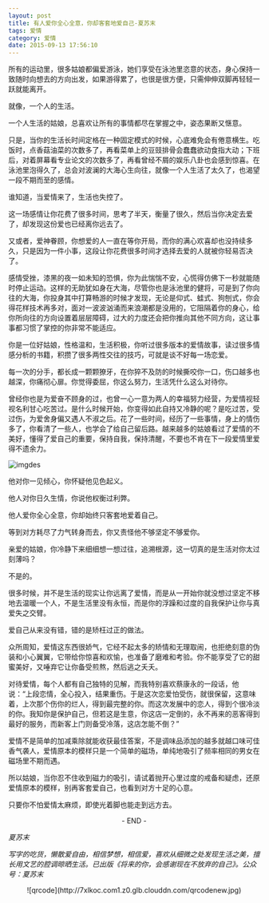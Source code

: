 ```yaml
---
layout: post
title: 有人爱你全心全意，你却客套地爱自己-夏苏末
tags: 爱情
category: 爱情
date: 2015-09-13 17:56:10
---
```


所有的运动里，很多姑娘都偏爱游泳，她们享受在泳池里恣意的状态，身心保持一致随时向想去的方向出发，如果游得累了，也很是很方便，只需伸伸双脚再轻轻一跃就能离开。

就像，一个人的生活。

一个人生活的姑娘，总喜欢让所有的事情都尽在掌握之中，姿态果断又惬意。

只是，当你的生活长时间定格在一种固定模式的时候，心底难免会有倦意横生。吃饭时，点香菇油菜的次数多了，再看菜单上的豆豉排骨会蠢蠢欲动食指大动；下班后，对着屏幕看专业论文的次数多了，再看曾经不屑的娱乐八卦也会感到惊喜。在泳池里泡得久了，总会对波澜的大海心生向往，就像一个人生活了太久了，也渴望一段不期而至的感情。

谁知道，当爱情来了，生活也失控了。

这一场感情让你花费了很多时间，思考了半天，衡量了很久，然后当你决定去爱了，却发现这份爱也已经离你远去了。

又或者，爱神眷顾，你想爱的人一直在等你开局，而你的满心欢喜却也没持续多久，只是因为一件小事，这段让你花费很多时间才选择去爱的人就被你轻易否决了。

感情受挫，漆黑的夜一如未知的恐惧，你为此惴惴不安，心慌得仿佛下一秒就能随时停止运动。这样的无助犹如身在大海，尽管你也是泳池里的健将，可是到了你向往的大海，你投身其中打算畅游的时候才发现，无论是仰式、蛙式、狗刨式，你会得花样技术再多对，面对一波波汹涌而来浪潮都是没用的，它阻隔着你的身心，给你所向往的方向设置着层层障碍，过大的力度还会把你推向其他不同方向，这让事事都习惯了掌控的你非常不能适应。

你是一位好姑娘，性格温和，生活积极，你听过很多版本的爱情故事，读过很多情感分析的书籍，积攒了很多两性交往的技巧，可就是谈不好每一场恋爱。

每一次的分手，都长成一颗颗獠牙，在你猝不及防的时候撕咬你一口，伤口越多也越深，你痛彻心扉。你觉得委屈，你这么努力，生活凭什么这么对待你。

曾经你也是为爱奋不顾身的过，也曾一心一意为两人的幸福努力经营，为爱情视轻视名利甘心吃苦过。是什么时候开始，你变得如此自持又冷静的呢？是吃过苦，受过伤，为爱舍身偏又遇人不淑之后。花了一些时间，经历了一些事情，身上的情伤多了，你看清了一些人，也学会了给自己留后路。越来越多的姑娘看过了爱情的不美好，懂得了爱自己的重要，保持自我，保持清醒，不要也不肯在下一段爱情里爱得不遗余力。

![imgdes](http://7xlkoc.com1.z0.glb.clouddn.com/wp-content/uploads/2015/09/20150913095917100.jpg)

他对你一见倾心，你怀疑他见色起义。

他人对你日久生情，你说他权衡过利弊。

他人爱你全心全意，你却始终只客套地爱着自己。

等到对方耗尽了力气转身而去，你又责怪他不够坚定不够爱你。

亲爱的姑娘，你冷静下来细细想一想过往，追溯根源，这一切真的是生活对你太过刻薄吗？

不是的。

很多时候，并不是生活的现实让你远离了爱情，而是从一开始你就没想过坚定不移地去温暖一个人，不是生活里没有永恒，而是你的浮躁和过度的自我保护让你与真爱失之交臂。

爱自己从来没有错，错的是矫枉过正的做法。

众所周知，爱情这东西很娇气，它经不起太多的矫情和无理取闹，也拒绝刻意的伪装和小心翼翼，它带给你惊喜和欢愉，也准备了磨难和考验。你不能享受了它的甜蜜美好，又唾弃它让你备受煎熬，然后逃之夭夭。

对待爱情，每个人都有自己独特的见解，而我特别喜欢蔡康永的一段话，他说：“上段恋情，全心投入，结果重伤。于是这次恋爱怕受伤，就很保留，这意味着，上次那个伤你的烂人，得到最完整的你。而这次发展中的恋人，得到个很冷淡的你。我知你是保护自己，但若这是生意，你这店一定倒的，永不再来的恶客得到最好的服务，而新客上门则备受冷落，这店怎能不倒？”

爱情不是简单的加减乘除就能收获最佳答案，不是调味品添加的越多就越口味可佳香气袭人，爱情原本的模样只是一个简单的磁场，单纯地吸引了频率相同的男女在磁场里不期而遇。

所以姑娘，当你忍不住收到磁力的吸引，请试着抛开心里过度的戒备和疑虑，还原爱情原本的模样，别再客套爱自己，也看到对方十足的心意。

只要你不怕爱情太麻烦，即使光着脚也能走到远方去。

<center>- END -</center>

_夏苏末_

_写字的吃货，懒散爱自由，相信梦想，相信爱，喜欢从细微之处发现生活之美，擅长用文艺的腔调晾晒生活。已出版《将来的你，会感谢现在不放弃的自己》。公众号：夏苏末_

<center>![qrcode](http://7xlkoc.com1.z0.glb.clouddn.com/qrcodenew.jpg)</center>